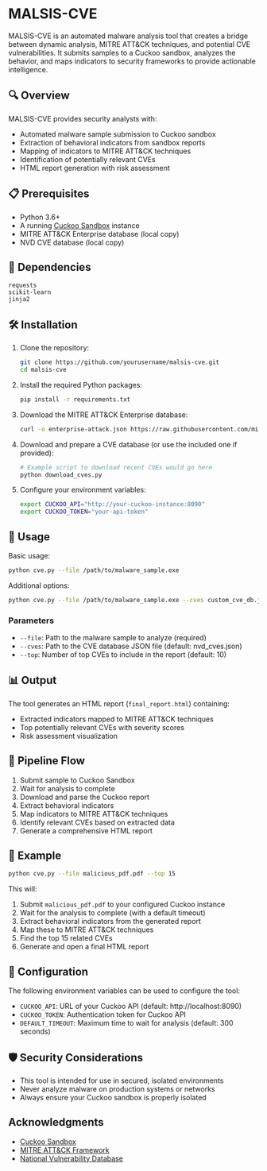 # MALSIS-CVE

MALSIS-CVE is an automated malware analysis tool that creates a bridge between dynamic analysis, MITRE ATT&CK techniques, and potential CVE vulnerabilities. It submits samples to a Cuckoo sandbox, analyzes the behavior, and maps indicators to security frameworks to provide actionable intelligence.

## 🔍 Overview

MALSIS-CVE provides security analysts with:

- Automated malware sample submission to Cuckoo sandbox
- Extraction of behavioral indicators from sandbox reports
- Mapping of indicators to MITRE ATT&CK techniques 
- Identification of potentially relevant CVEs
- HTML report generation with risk assessment

## 📋 Prerequisites

- Python 3.6+
- A running [Cuckoo Sandbox](https://cuckoosandbox.org/) instance
- MITRE ATT&CK Enterprise database (local copy)
- NVD CVE database (local copy)

## 🧩 Dependencies

```
requests
scikit-learn
jinja2
```

## 🛠️ Installation

1. Clone the repository:
   ```bash
   git clone https://github.com/yourusername/malsis-cve.git
   cd malsis-cve
   ```

2. Install the required Python packages:
   ```bash
   pip install -r requirements.txt
   ```

3. Download the MITRE ATT&CK Enterprise database:
   ```bash
   curl -o enterprise-attack.json https://raw.githubusercontent.com/mitre/cti/master/enterprise-attack/enterprise-attack.json
   ```

4. Download and prepare a CVE database (or use the included one if provided):
   ```bash
   # Example script to download recent CVEs would go here
   python download_cves.py
   ```

5. Configure your environment variables:
   ```bash
   export CUCKOO_API="http://your-cuckoo-instance:8090"
   export CUCKOO_TOKEN="your-api-token"
   ```

## 🚀 Usage

Basic usage:
```bash
python cve.py --file /path/to/malware_sample.exe
```

Additional options:
```bash
python cve.py --file /path/to/malware_sample.exe --cves custom_cve_db.json --top 20
```

### Parameters

- `--file`: Path to the malware sample to analyze (required)
- `--cves`: Path to the CVE database JSON file (default: nvd_cves.json)
- `--top`: Number of top CVEs to include in the report (default: 10)

## 📊 Output

The tool generates an HTML report (`final_report.html`) containing:
- Extracted indicators mapped to MITRE ATT&CK techniques
- Top potentially relevant CVEs with severity scores
- Risk assessment visualization

## 🔄 Pipeline Flow

1. Submit sample to Cuckoo Sandbox
2. Wait for analysis to complete
3. Download and parse the Cuckoo report
4. Extract behavioral indicators
5. Map indicators to MITRE ATT&CK techniques
6. Identify relevant CVEs based on extracted data
7. Generate a comprehensive HTML report

## 📝 Example

```bash
python cve.py --file malicious_pdf.pdf --top 15
```

This will:
1. Submit `malicious_pdf.pdf` to your configured Cuckoo instance
2. Wait for the analysis to complete (with a default timeout)
3. Extract behavioral indicators from the generated report
4. Map these to MITRE ATT&CK techniques
5. Find the top 15 related CVEs
6. Generate and open a final HTML report

## 🔧 Configuration

The following environment variables can be used to configure the tool:

- `CUCKOO_API`: URL of your Cuckoo API (default: http://localhost:8090)
- `CUCKOO_TOKEN`: Authentication token for Cuckoo API
- `DEFAULT_TIMEOUT`: Maximum time to wait for analysis (default: 300 seconds)

## 🛡️ Security Considerations

- This tool is intended for use in secured, isolated environments
- Never analyze malware on production systems or networks
- Always ensure your Cuckoo sandbox is properly isolated

## Acknowledgments

- [Cuckoo Sandbox](https://cuckoosandbox.org/)
- [MITRE ATT&CK Framework](https://attack.mitre.org/)
- [National Vulnerability Database](https://nvd.nist.gov/)
